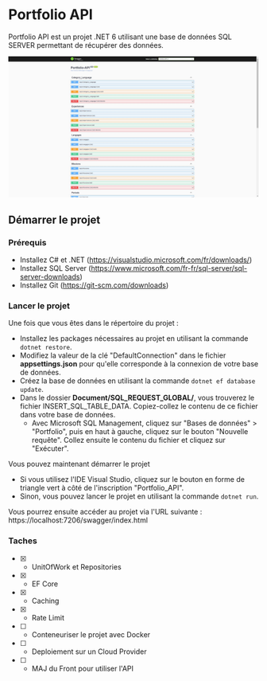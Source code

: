 # Portfolio API

Portfolio API est un projet .NET 6 utilisant une base de données SQL SERVER permettant de récupérer des données.

![API](https://github.com/BastienBYRA/Portfolio-API/blob/master/Document/SHOWCASE_SCREENS/API-SWAGGER.JPG)

## Démarrer le projet

### Prérequis
- Installez C# et .NET (https://visualstudio.microsoft.com/fr/downloads/)
- Installez SQL Server (https://www.microsoft.com/fr-fr/sql-server/sql-server-downloads)
- Installez Git (https://git-scm.com/downloads)

### Lancer le projet
Une fois que vous êtes dans le répertoire du projet :
- Installez les packages nécessaires au projet en utilisant la commande ```dotnet restore```.
- Modifiez la valeur de la clé "DefaultConnection" dans le fichier **appsettings.json** pour qu'elle corresponde à la connexion de votre base de données.
- Créez la base de données en utilisant la commande ```dotnet ef database update```.
- Dans le dossier **Document/SQL_REQUEST_GLOBAL/**, vous trouverez le fichier INSERT_SQL_TABLE_DATA. Copiez-collez le contenu de ce fichier dans votre base de données.
	- Avec Microsoft SQL Management, cliquez sur "Bases de données" > "Portfolio", puis en haut à gauche, cliquez sur le bouton "Nouvelle requête". Collez ensuite le contenu du fichier et cliquez sur "Exécuter".

Vous pouvez maintenant démarrer le projet
- Si vous utilisez l'IDE Visual Studio, cliquez sur le bouton en forme de triangle vert à côté de l'inscription "Portfolio_API".
- Sinon, vous pouvez lancer le projet en utilisant la commande ```dotnet run```.

Vous pourrez ensuite accéder au projet via l'URL suivante : https://localhost:7206/swagger/index.html

### Taches
- [x] - UnitOfWork et Repositories
- [x] - EF Core
- [x] - Caching
- [x] - Rate Limit
- [ ] - Conteneuriser le projet avec Docker
- [ ] - Deploiement sur un Cloud Provider
- [ ] - MAJ du Front pour utiliser l'API
